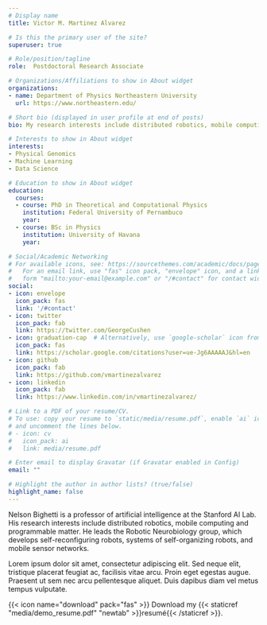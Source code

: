 ```yaml
---
# Display name
title: Victor M. Martinez Alvarez

# Is this the primary user of the site?
superuser: true

# Role/position/tagline
role:  Postdoctoral Research Associate

# Organizations/Affiliations to show in About widget
organizations:
- name: Department of Physics Northeastern University
  url: https://www.northeastern.edu/

# Short bio (displayed in user profile at end of posts)
bio: My research interests include distributed robotics, mobile computing and programmable matter.

# Interests to show in About widget
interests:
- Physical Genomics
- Machine Learning
- Data Science

# Education to show in About widget
education:
  courses:
  - course: PhD in Theoretical and Computational Physics
    institution: Federal University of Pernambuco
    year:
  - course: BSc in Physics
    institution: University of Havana
    year: 

# Social/Academic Networking
# For available icons, see: https://sourcethemes.com/academic/docs/page-builder/#icons
#   For an email link, use "fas" icon pack, "envelope" icon, and a link in the
#   form "mailto:your-email@example.com" or "/#contact" for contact widget.
social:
- icon: envelope
  icon_pack: fas
  link: '/#contact'
- icon: twitter
  icon_pack: fab
  link: https://twitter.com/GeorgeCushen
- icon: graduation-cap  # Alternatively, use `google-scholar` icon from `ai` icon pack
  icon_pack: fas
  link: https://scholar.google.com/citations?user=ue-Jg6AAAAAJ&hl=en
- icon: github
  icon_pack: fab
  link: https://github.com/vmartinezalvarez
- icon: linkedin
  icon_pack: fab
  link: https://www.linkedin.com/in/vmartinezalvarez/

# Link to a PDF of your resume/CV.
# To use: copy your resume to `static/media/resume.pdf`, enable `ai` icons in `params.toml`, 
# and uncomment the lines below.
# - icon: cv
#   icon_pack: ai
#   link: media/resume.pdf

# Enter email to display Gravatar (if Gravatar enabled in Config)
email: ""

# Highlight the author in author lists? (true/false)
highlight_name: false
---
```


Nelson Bighetti is a professor of artificial intelligence at the Stanford AI Lab. His research interests include distributed robotics, mobile computing and programmable matter. He leads the Robotic Neurobiology group, which develops self-reconfiguring robots, systems of self-organizing robots, and mobile sensor networks.

Lorem ipsum dolor sit amet, consectetur adipiscing elit. Sed neque elit, tristique placerat feugiat ac, facilisis vitae arcu. Proin eget egestas augue. Praesent ut sem nec arcu pellentesque aliquet. Duis dapibus diam vel metus tempus vulputate.

{{< icon name="download" pack="fas" >}} Download my {{< staticref "media/demo_resume.pdf" "newtab" >}}resumé{{< /staticref >}}.
